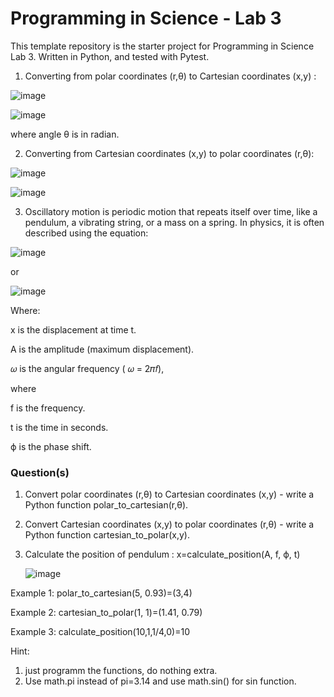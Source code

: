 # Programming in Science - Lab 3
This template repository is the starter project for Programming in Science Lab 3. Written in Python, and tested with Pytest.

1. Converting from polar coordinates (r,θ) to Cartesian coordinates (x,y) :

![image](https://github.com/user-attachments/assets/ec53c19a-6f58-4766-a2d6-0d6e745a7056)

![image](https://github.com/user-attachments/assets/8795d139-912b-4129-9ffa-ff85b8cea833)

where angle θ is in radian.

2. Converting from Cartesian coordinates (x,y) to polar coordinates (r,θ):

![image](https://github.com/user-attachments/assets/9f7bb532-77fc-4bca-9ef4-dc182f83a913)

![image](https://github.com/user-attachments/assets/a2dde9f1-b6b6-43a8-9080-8d16eab196d7)



3. Oscillatory motion is periodic motion that repeats itself over time, like a pendulum, a vibrating string, or a mass on a spring. In physics, it is often described using the equation: 

![image](https://github.com/user-attachments/assets/a0683e32-04c9-4fb0-b2ac-934b8c2dbf16)

   or 
   
![image](https://github.com/user-attachments/assets/2ad4c530-1651-419a-803b-1e736330e994)



Where:

x is the displacement at time t.

A is the amplitude (maximum displacement).

𝜔 is the angular frequency ( 𝜔 = 2𝜋𝑓), 

where 

f is the frequency.

t is the time in seconds.

ϕ is the phase shift.


### Question(s)

1. Convert polar coordinates (r,θ) to Cartesian coordinates (x,y) - write a Python function polar_to_cartesian(r,θ).

2. Convert Cartesian coordinates (x,y) to polar coordinates (r,θ) - write a Python function cartesian_to_polar(x,y).

3. Calculate the position of pendulum :  x=calculate_position(A, f, ϕ, t)
  
   ![image](https://github.com/user-attachments/assets/2ad4c530-1651-419a-803b-1e736330e994)

Example 1: polar_to_cartesian(5, 0.93)=(3,4)      

Example 2: cartesian_to_polar(1, 1)=(1.41, 0.79)  

Example 3: calculate_position(10,1,1/4,0)=10


Hint: 
1. just programm the functions, do nothing extra.
2. Use math.pi instead of pi=3.14 and use math.sin() for sin function.  
